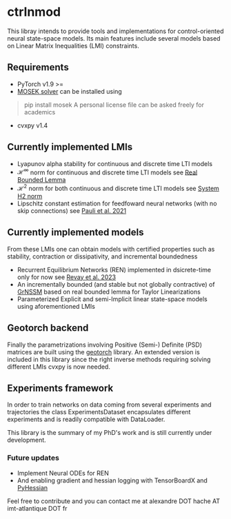 # ctrlnmod
This libray intends to provide tools and implementations for control-oriented neural state-space models.
Its main features include several models based on Linear Matrix Inequalities (LMI) constraints.

## Requirements
* PyTorch v1.9 >=
* [MOSEK solver](https://www.mosek.com/) can be installed using
 > pip install mosek
  A personal license file can be asked freely for academics
* cvxpy v1.4

## Currently implemented LMIs
* Lyapunov alpha stability for continuous and discrete time LTI models
* $\mathcal{H}^\infty$  norm for continuous and discrete time LTI models see [Real Bounded Lemma](https://en.wikibooks.org/wiki/LMIs_in_Control/KYP_Lemmas/KYP_Lemma_(Bounded_Real_Lemma))
* $\mathcal{H}^2$ norm for both continuous and discrete time LTI models see [System H2 norm](https://en.wikibooks.org/wiki/LMIs_in_Control/pages/LMI_for_System_H2_Norm)
* Lipschitz constant estimation for feedfoward neural networks (with no skip connections) see [Pauli et al. 2021](https://arxiv.org/abs/2005.02929)

## Currently implemented models
From these LMIs one can obtain models with certified properties such as stability, contraction or dissipativity, and incremental boundedness
* Recurrent Equilibrium Networks (REN) implemented in dsicrete-time only for now see [Revay et al. 2023](https://arxiv.org/pdf/2104.05942)
* An incrementally bounded (and stable but not globally contractive) of [GrNSSM](https://arxiv.org/abs/2103.14516) based on real bounded lemma for Taylor Linearizations
* Parameterized Explicit and semi-Implicit linear state-space models using aforementioned LMIs


## Geotorch backend
Finally the parametrizations involving Positive (Semi-) Definite (PSD) matrices are built using the [geotorch](https://github.com/lezcano/geotorch) library.
An extended version is included in this library since the right inverse methods requiring solving different LMIs cvxpy is now needed.


## Experiments framework
In order to train networks on data coming from several experiments and trajectories the class ExperimentsDataset encapsulates different experiments
and is readily compatible with DataLoader. 


This library is the summary of my PhD's work and is still currently under development. 

### Future updates
* Implement Neural ODEs for REN
* And enabling gradient and hessian logging with TensorBoardX and [PyHessian](https://github.com/amirgholami/PyHessian)

Feel free to contribute and you can contact me at alexandre DOT hache AT imt-atlantique DOT fr
